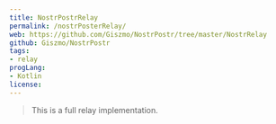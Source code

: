 ```yaml
---
title: NostrPostrRelay
permalink: /nostrPosterRelay/
web: https://github.com/Giszmo/NostrPostr/tree/master/NostrRelay
github: Giszmo/NostrPostr
tags:
- relay
progLang: 
- Kotlin
license: 
---
```


> This is a full relay implementation.